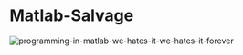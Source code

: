 # Matlab-Salvage
![programming-in-matlab-we-hates-it-we-hates-it-forever](https://user-images.githubusercontent.com/53784551/116201227-191b1580-a75b-11eb-8d8e-2f32a09da05c.jpg)
